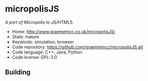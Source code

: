 # micropolisJS

_A port of Micropolis to JS/HTML5._

- Home: http://www.graememcc.co.uk/micropolisJS/
- State: mature
- Keywords: simulation, browser
- Code repository: https://github.com/graememcc/micropolisJS.git
- Code language: C++, Java, Python
- Code license: GPL-3.0

## Building
